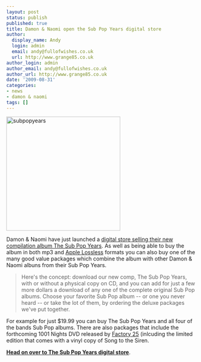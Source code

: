 ```yaml
---
layout: post
status: publish
published: true
title: Damon & Naomi open the Sub Pop Years digital store
author:
  display_name: Andy
  login: admin
  email: andy@fullofwishes.co.uk
  url: http://www.grange85.co.uk
author_login: admin
author_email: andy@fullofwishes.co.uk
author_url: http://www.grange85.co.uk
date: '2009-08-31'
categories:
- news
- damon & naomi
tags: []
---
```

<p><img src="https://media.fullofwishes.co.uk/ahfow/uploads/2009/07/subpopyears.jpg" alt="subpopyears" title="subpopyears" width="300" height="300" class="alignright size-full wp-image-1473" />
<p>Damon & Naomi have just launched a <a href="http://web.archive.org/web/20100728081629/http://www.damonandnaomi.com:80/digital.html">digital store selling their new compilation album The Sub Pop Years</a>. As well as being able to buy the album in both mp3 and <a href="http://en.wikipedia.org/wiki/Apple_Lossless">Apple Lossless</a> formats you can also buy one of the many good value packages which combine the album with other Damon & Naomi albuns from their Sub Pop Years.</p>
<blockquote><p>Here's the concept: download our new comp, The Sub Pop Years, with or without a physical copy on CD, and you can add for just a few more dollars a download of any one of the complete original Sub Pop albums. Choose your favorite Sub Pop album -- or one you never heard -- or take the lot of them, by ordering the deluxe packages we've put together.</p></blockquote>
<p>For example for just $19.99 you can buy The Sub Pop Years and all four of the bands Sub Pop albums. There are also packages that include the forthcoming 1001 Nights DVD released by <a href="http://www.factorytwentyfive.com/ftf2/">Factory 25</a> (inlcuding the limited edition that comes with a vinyl copy of Song to the Siren.</p>
<p><strong><a href="http://web.archive.org/web/20100728081629/http://www.damonandnaomi.com:80/digital.html">Head on over to The Sub Pop Years digital store</a></strong>.</p>
